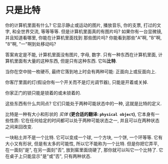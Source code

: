 # 只是比特
你的计算机里面有什么? 它显示静止或运动的图片, 播放音乐, 你的支票, 打过的文字, 和全世界交流, 等等等等.
但是计算机里面真的有图片吗? 如果你有一台显微镜, 并且知道看哪里, 你能在计算机里面找到 那些图片吗?
你能看到那些"A"啊, "B"啊, "8"啊, "一"啊到处移动吗?

答案肯定是不能, 计算机里面没有图片, 字母, 数字. 只有一种东西在计算机里面, 计算机里面有大量的这种东西,
但是只有这种东西. 它叫**比特**.

当你在空中抛一枚硬币, 最终它落到地上时会有两种可能: 正面向上或反面向上.

你客厅里面的灯(假设你有一个开关而不是灯光调节器), 只能是开着或关掉.

你家正门的锁只能是锁着的或未锁着的.

这些东西有什么共同点? 它们只能处于两种可能状态中的一种, 这就是比特的定义.

比特是一种有大小和形状的 *实体* **(更合适的翻译: `physical object`)**, 它本身有一些性质: 
它在任何给定的时间都可以处于两种可能状态之一, 并且可以在两种状态之间来回改变.

一块粘土并不是一个比特. 它可以变成一个球, 一个方块, 一个饼, 一个环等等. 它有大小又有形状, 但是有太多的可能性,
所以它不能称为一个比特. 但是你把它弄平, 在一面刻"是", 在另一面刻"否", 放到窖里面烧硬了, 那你就可以叫它一个比特了.
它在桌子上只能显示"是"或"否", 只有两种状态.
